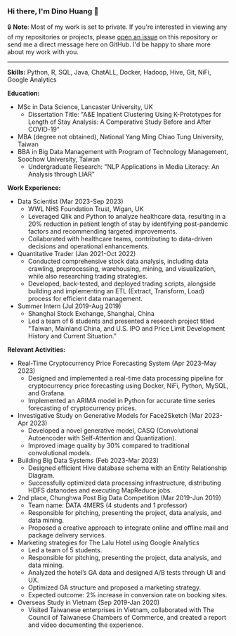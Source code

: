 <!--
**Dino1G/Dino1G** is a ✨ _special_ ✨ repository because its `README.md` (this file) appears on your GitHub profile.

Here are some ideas to get you started:

- 🔭 I’m currently working on ...
- 🌱 I’m currently learning ...
- 👯 I’m looking to collaborate on ...
- 🤔 I’m looking for help with ...
- 💬 Ask me about ...
- 📫 How to reach me: ...
- 😄 Pronouns: ...
- ⚡ Fun fact: ...
-->
### Hi there, I'm Dino Huang 👋

🔒 **Note**: Most of my work is set to private. If you're interested in viewing any of my repositories or projects, please [open an issue](https://github.com/Dino1G/Dino1G/issues/new) on this repository or send me a direct message here on GitHub. I'd be happy to share more about my work with you.

---

**Skills:** Python, R, SQL, Java, ChatALL, Docker, Hadoop, Hive, Git, NiFi, Google Analytics

**Education:**
- MSc in Data Science, Lancaster University, UK
  - Dissertation Title: "A&E Inpatient Clustering Using K-Prototypes for Length of Stay Analysis: A Comparative Study Before and After COVID-19"
- MBA (degree not obtained), National Yang Ming Chiao Tung University, Taiwan
- BBA in Big Data Management with Program of Technology Management, Soochow University, Taiwan
  - Undergraduate Research: "NLP Applications in Media Literacy: An Analysis through LIAR"

**Work Experience:**
- Data Scientist (Mar 2023-Sep 2023)
  - WWL NHS Foundation Trust, Wigan, UK
  - Leveraged Qlik and Python to analyze healthcare data, resulting in a 20% reduction in patient length of stay by identifying post-pandemic factors and recommending targeted improvements.
  - Collaborated with healthcare teams, contributing to data-driven decisions and operational enhancements.
- Quantitative Trader (Jan 2021-Oct 2022)
  - Conducted comprehensive stock data analysis, including data crawling, preprocessing, warehousing, mining, and visualization, while also researching trading strategies.
  - Developed, back-tested, and deployed trading scripts, alongside building and implementing an ETL (Extract, Transform, Load) process for efficient data management.
- Summer Intern (Jul 2019-Aug 2019)
  - Shanghai Stock Exchange, Shanghai, China
  - Led a team of 6 students and presented a research project titled "Taiwan, Mainland China, and U.S. IPO and Price Limit Development History and Current Situation."

**Relevant Activities:**
- Real-Time Cryptocurrency Price Forecasting System (Apr 2023-May 2023)
  - Designed and implemented a real-time data processing pipeline for cryptocurrency price forecasting using Docker, NiFi, Python, MySQL, and Grafana.
  - Implemented an ARIMA model in Python for accurate time series forecasting of cryptocurrency prices.
- Investigative Study on Generative Models for Face2Sketch (Mar 2023-Apr 2023)
  - Developed a novel generative model, CASQ (Convolutional Autoencoder with Self-Attention and Quantization).
  - Improved image quality by 30% compared to traditional convolutional models.
- Building Big Data Systems (Feb 2023-Mar 2023)
  - Designed efficient Hive database schema with an Entity Relationship Diagram.
  - Successfully optimized data processing infrastructure, distributing HDFS datanodes and executing MapReduce jobs.
- 2nd place, Chunghwa Post Big Data Competition (Mar 2019-Jun 2019)
  - Team name: DATA 4MERS (4 students and 1 professor)
  - Responsible for pitching, presenting the project, data analysis, and data mining.
  - Proposed a creative approach to integrate online and offline mail and package delivery services.
- Marketing strategies for The Lalu Hotel using Google Analytics
  - Led a team of 5 students.
  - Responsible for pitching, presenting the project, data analysis, and data mining.
  - Analyzed the hotel’s GA data and designed A/B tests through UI and UX.
  - Optimized GA structure and proposed a marketing strategy.
  - Expected outcome: 2% increase in conversion rate on booking sites.
- Overseas Study in Vietnam (Sep 2019-Jan 2020)
  - Visited Taiwanese enterprises in Vietnam, collaborated with The Council of Taiwanese Chambers of Commerce, and created a report and video documenting the experience.
